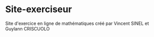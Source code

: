 # Site-exerciseur

Site d'exercice en ligne de mathématiques créé par Vincent SINEL et Guylann CRISCUOLO

